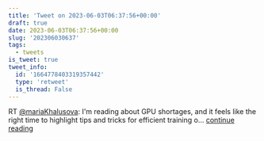 ```yaml
---
title: 'Tweet on 2023-06-03T06:37:56+00:00'
draft: true
date: 2023-06-03T06:37:56+00:00
slug: '202306030637'
tags:
  - tweets
is_tweet: true
tweet_info:
  id: '1664778403319357442'
  type: 'retweet'
  is_thread: False
---
```




RT [@mariaKhalusova](https://x.com/mariaKhalusova): I'm reading about GPU shortages, and it feels like the right time to highlight tips and tricks for efficient training o… [continue reading](https://x.com/sytelus/status/1664778403319357442)
